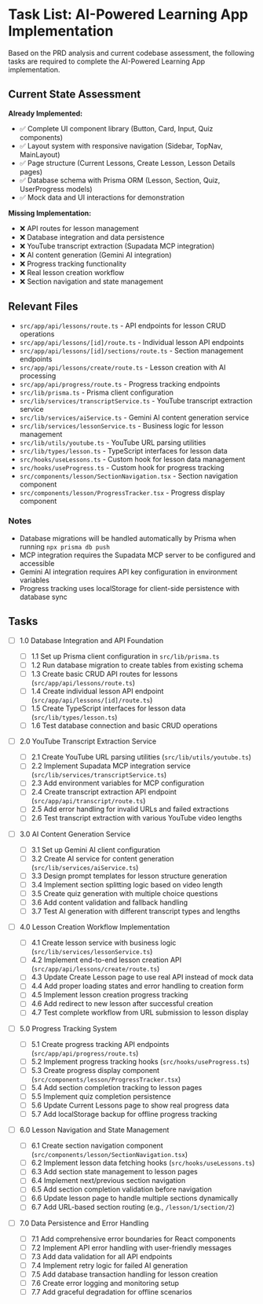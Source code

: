 # Task List: AI-Powered Learning App Implementation

Based on the PRD analysis and current codebase assessment, the following tasks are required to complete the AI-Powered Learning App implementation.

## Current State Assessment

**Already Implemented:**

- ✅ Complete UI component library (Button, Card, Input, Quiz components)
- ✅ Layout system with responsive navigation (Sidebar, TopNav, MainLayout)
- ✅ Page structure (Current Lessons, Create Lesson, Lesson Details pages)
- ✅ Database schema with Prisma ORM (Lesson, Section, Quiz, UserProgress models)
- ✅ Mock data and UI interactions for demonstration

**Missing Implementation:**

- ❌ API routes for lesson management
- ❌ Database integration and data persistence
- ❌ YouTube transcript extraction (Supadata MCP integration)
- ❌ AI content generation (Gemini AI integration)
- ❌ Progress tracking functionality
- ❌ Real lesson creation workflow
- ❌ Section navigation and state management

## Relevant Files

- `src/app/api/lessons/route.ts` - API endpoints for lesson CRUD operations
- `src/app/api/lessons/[id]/route.ts` - Individual lesson API endpoints
- `src/app/api/lessons/[id]/sections/route.ts` - Section management endpoints
- `src/app/api/lessons/create/route.ts` - Lesson creation with AI processing
- `src/app/api/progress/route.ts` - Progress tracking endpoints
- `src/lib/prisma.ts` - Prisma client configuration
- `src/lib/services/transcriptService.ts` - YouTube transcript extraction service
- `src/lib/services/aiService.ts` - Gemini AI content generation service
- `src/lib/services/lessonService.ts` - Business logic for lesson management
- `src/lib/utils/youtube.ts` - YouTube URL parsing utilities
- `src/lib/types/lesson.ts` - TypeScript interfaces for lesson data
- `src/hooks/useLessons.ts` - Custom hook for lesson data management
- `src/hooks/useProgress.ts` - Custom hook for progress tracking
- `src/components/lesson/SectionNavigation.tsx` - Section navigation component
- `src/components/lesson/ProgressTracker.tsx` - Progress display component

### Notes

- Database migrations will be handled automatically by Prisma when running `npx prisma db push`
- MCP integration requires the Supadata MCP server to be configured and accessible
- Gemini AI integration requires API key configuration in environment variables
- Progress tracking uses localStorage for client-side persistence with database sync

## Tasks

- [ ] 1.0 Database Integration and API Foundation

  - [ ] 1.1 Set up Prisma client configuration in `src/lib/prisma.ts`
  - [ ] 1.2 Run database migration to create tables from existing schema
  - [ ] 1.3 Create basic CRUD API routes for lessons (`src/app/api/lessons/route.ts`)
  - [ ] 1.4 Create individual lesson API endpoint (`src/app/api/lessons/[id]/route.ts`)
  - [ ] 1.5 Create TypeScript interfaces for lesson data (`src/lib/types/lesson.ts`)
  - [ ] 1.6 Test database connection and basic CRUD operations

- [ ] 2.0 YouTube Transcript Extraction Service

  - [ ] 2.1 Create YouTube URL parsing utilities (`src/lib/utils/youtube.ts`)
  - [ ] 2.2 Implement Supadata MCP integration service (`src/lib/services/transcriptService.ts`)
  - [ ] 2.3 Add environment variables for MCP configuration
  - [ ] 2.4 Create transcript extraction API endpoint (`src/app/api/transcript/route.ts`)
  - [ ] 2.5 Add error handling for invalid URLs and failed extractions
  - [ ] 2.6 Test transcript extraction with various YouTube video lengths

- [ ] 3.0 AI Content Generation Service

  - [ ] 3.1 Set up Gemini AI client configuration
  - [ ] 3.2 Create AI service for content generation (`src/lib/services/aiService.ts`)
  - [ ] 3.3 Design prompt templates for lesson structure generation
  - [ ] 3.4 Implement section splitting logic based on video length
  - [ ] 3.5 Create quiz generation with multiple choice questions
  - [ ] 3.6 Add content validation and fallback handling
  - [ ] 3.7 Test AI generation with different transcript types and lengths

- [ ] 4.0 Lesson Creation Workflow Implementation

  - [ ] 4.1 Create lesson service with business logic (`src/lib/services/lessonService.ts`)
  - [ ] 4.2 Implement end-to-end lesson creation API (`src/app/api/lessons/create/route.ts`)
  - [ ] 4.3 Update Create Lesson page to use real API instead of mock data
  - [ ] 4.4 Add proper loading states and error handling to creation form
  - [ ] 4.5 Implement lesson creation progress tracking
  - [ ] 4.6 Add redirect to new lesson after successful creation
  - [ ] 4.7 Test complete workflow from URL submission to lesson display

- [ ] 5.0 Progress Tracking System

  - [ ] 5.1 Create progress tracking API endpoints (`src/app/api/progress/route.ts`)
  - [ ] 5.2 Implement progress tracking hooks (`src/hooks/useProgress.ts`)
  - [ ] 5.3 Create progress display component (`src/components/lesson/ProgressTracker.tsx`)
  - [ ] 5.4 Add section completion tracking to lesson pages
  - [ ] 5.5 Implement quiz completion persistence
  - [ ] 5.6 Update Current Lessons page to show real progress data
  - [ ] 5.7 Add localStorage backup for offline progress tracking

- [ ] 6.0 Lesson Navigation and State Management

  - [ ] 6.1 Create section navigation component (`src/components/lesson/SectionNavigation.tsx`)
  - [ ] 6.2 Implement lesson data fetching hooks (`src/hooks/useLessons.ts`)
  - [ ] 6.3 Add section state management to lesson pages
  - [ ] 6.4 Implement next/previous section navigation
  - [ ] 6.5 Add section completion validation before navigation
  - [ ] 6.6 Update lesson page to handle multiple sections dynamically
  - [ ] 6.7 Add URL-based section routing (e.g., `/lesson/1/section/2`)

- [ ] 7.0 Data Persistence and Error Handling
  - [ ] 7.1 Add comprehensive error boundaries for React components
  - [ ] 7.2 Implement API error handling with user-friendly messages
  - [ ] 7.3 Add data validation for all API endpoints
  - [ ] 7.4 Implement retry logic for failed AI generation
  - [ ] 7.5 Add database transaction handling for lesson creation
  - [ ] 7.6 Create error logging and monitoring setup
  - [ ] 7.7 Add graceful degradation for offline scenarios
